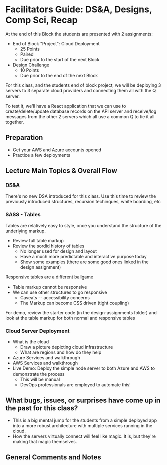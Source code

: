 # Facilitators Guide: DS&A, Designs, Comp Sci, Recap

At the end of this Block the students are presented with 2 assignments:

* End of Block "Project": Cloud Deployment
  * 25 Points
  * Paired
  * Due prior to the start of the next Block
* Design Challenge
  * 10 Points
  * Due prior to the end of the next Block
    
For this class, and the students end of block project, we will be deploying 3 servers to 3 separate cloud providers and connecting them all with the Q server.

To test it, we'll have a React application that we can use to create/delete/update database records on the API server and receive/log messages from the other 2 servers which all use a common Q to tie it all together.

## Preparation
* Get your AWS and Azure accounts opened
* Practice a few deployments

## Lecture Main Topics & Overall Flow

### DS&A 

There's no new DSA introduced for this class.  Use this time to review the previously introduced structures, recursion techinques, white boarding, etc

### SASS - Tables

Tables are relatively easy to style, once you understand the structure of the underlying markup. 

* Review full table markup
* Review the sordid history of tables
  * No longer used for design and layout
  * Have a much more predictable and interactive purpose today
  * Show some examples (there are some good ones linked in the design assignment)

Responsive tables are a different ballgame
* Table markup cannot be responsive
* We can use other structures to go responsive
  * Caveats -- accessibility concerns
  * The Markup can become CSS driven (tight coupling)

For demo, review the starter code (in the design-assignments folder) and look at the table markup for both normal and responsive tables

### Cloud Server Deployment

* What is the cloud
  * Draw a picture depicting cloud infrastructure
  * What are regions and how do they help 
* Azure Services and walkthrough
* AWS Services and walkthrough
* Live Demo: Deploy the simple node server to both Azure and AWS to demonstrate the process
  * This will be manual
  * DevOps professionals are employed to automate this!

## What bugs, issues, or surprises have come up in the past for this class?

* This is a big mental jump for the students from a simple deployed app into a more robust architecture with multiple services running in the cloud.
* How the servers virtually connect will feel like magic.  It is, but they're making that magic themselves.

## General Comments and Notes
